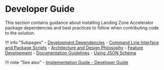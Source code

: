 # Developer Guide

This section contains guidance about installing Landing Zone Accelerator package dependencies and best practices to follow when contributing code to the solution.

!!! info "Subpages"
    - [Development Dependencies](./dependencies.md)
    - [Command Line Interface and Package Scripts](./scripts.md)
    - [Architecture and Design Philosophy](./design.md)
    - [Feature Development](./features.md)
    - [Documentation Guidelines](./doc-guidelines.md)
    - [Using JSON Schema](./json-schema.md)

!!! note "See also"
    - [Implementation Guide - Developer Guide](https://docs.aws.amazon.com/solutions/latest/landing-zone-accelerator-on-aws/developer-guide.html)